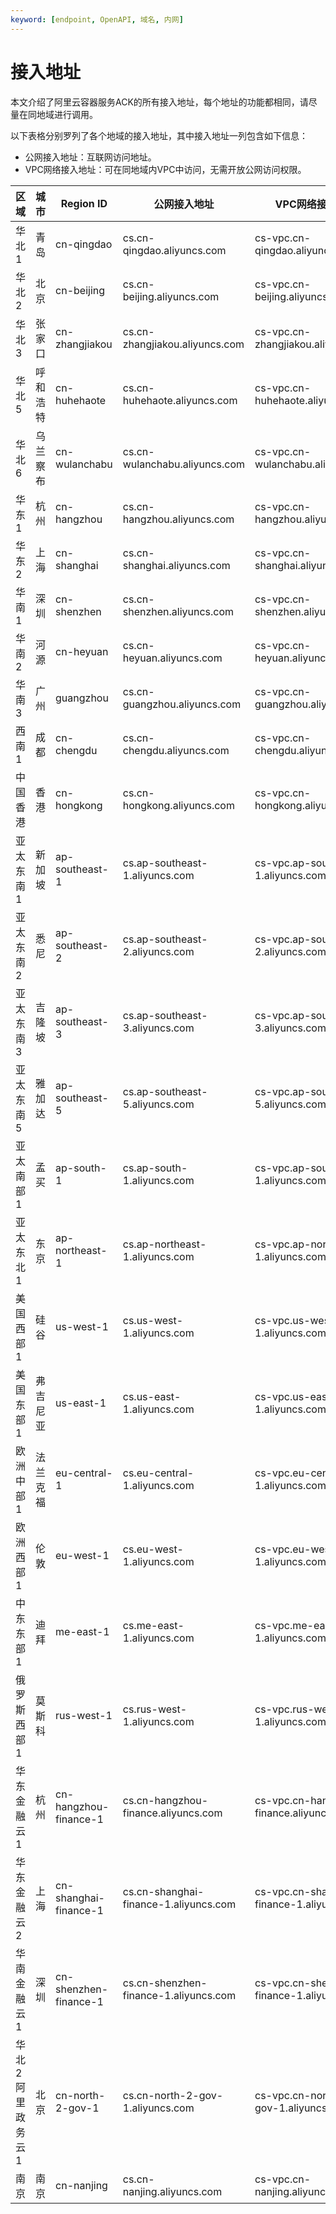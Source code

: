 ```yaml
---
keyword: [endpoint, OpenAPI, 域名, 内网]
---
```


# 接入地址

本文介绍了阿里云容器服务ACK的所有接入地址，每个地址的功能都相同，请尽量在同地域进行调用。

以下表格分别罗列了各个地域的接入地址，其中接入地址一列包含如下信息：

-   公网接入地址：互联网访问地址。
-   VPC网络接入地址：可在同地域内VPC中访问，无需开放公网访问权限。

|区域|城市|Region ID|公网接入地址|VPC网络接入地址|
|--|--|---------|------|---------|
|华北1|青岛|cn-qingdao|cs.cn-qingdao.aliyuncs.com|cs-vpc.cn-qingdao.aliyuncs.com|
|华北2|北京|cn-beijing|cs.cn-beijing.aliyuncs.com|cs-vpc.cn-beijing.aliyuncs.com|
|华北3|张家口|cn-zhangjiakou|cs.cn-zhangjiakou.aliyuncs.com|cs-vpc.cn-zhangjiakou.aliyuncs.com|
|华北5|呼和浩特|cn-huhehaote|cs.cn-huhehaote.aliyuncs.com|cs-vpc.cn-huhehaote.aliyuncs.com|
|华北6|乌兰察布|cn-wulanchabu|cs.cn-wulanchabu.aliyuncs.com|cs-vpc.cn-wulanchabu.aliyuncs.com|
|华东1|杭州|cn-hangzhou|cs.cn-hangzhou.aliyuncs.com|cs-vpc.cn-hangzhou.aliyuncs.com|
|华东2|上海|cn-shanghai|cs.cn-shanghai.aliyuncs.com|cs-vpc.cn-shanghai.aliyuncs.com|
|华南1|深圳|cn-shenzhen|cs.cn-shenzhen.aliyuncs.com|cs-vpc.cn-shenzhen.aliyuncs.com|
|华南2|河源|cn-heyuan|cs.cn-heyuan.aliyuncs.com|cs-vpc.cn-heyuan.aliyuncs.com|
|华南3|广州|guangzhou|cs.cn-guangzhou.aliyuncs.com|cs-vpc.cn-guangzhou.aliyuncs.com|
|西南1|成都|cn-chengdu|cs.cn-chengdu.aliyuncs.com|cs-vpc.cn-chengdu.aliyuncs.com|
|中国香港|香港|cn-hongkong|cs.cn-hongkong.aliyuncs.com|cs-vpc.cn-hongkong.aliyuncs.com|
|亚太东南1|新加坡|ap-southeast-1|cs.ap-southeast-1.aliyuncs.com|cs-vpc.ap-southeast-1.aliyuncs.com|
|亚太东南2|悉尼|ap-southeast-2|cs.ap-southeast-2.aliyuncs.com|cs-vpc.ap-southeast-2.aliyuncs.com|
|亚太东南3|吉隆坡|ap-southeast-3|cs.ap-southeast-3.aliyuncs.com|cs-vpc.ap-southeast-3.aliyuncs.com|
|亚太东南5|雅加达|ap-southeast-5|cs.ap-southeast-5.aliyuncs.com|cs-vpc.ap-southeast-5.aliyuncs.com|
|亚太南部1|孟买|ap-south-1|cs.ap-south-1.aliyuncs.com|cs-vpc.ap-south-1.aliyuncs.com|
|亚太东北1|东京|ap-northeast-1|cs.ap-northeast-1.aliyuncs.com|cs-vpc.ap-northeast-1.aliyuncs.com|
|美国西部1|硅谷|us-west-1|cs.us-west-1.aliyuncs.com|cs-vpc.us-west-1.aliyuncs.com|
|美国东部1|弗吉尼亚|us-east-1|cs.us-east-1.aliyuncs.com|cs-vpc.us-east-1.aliyuncs.com|
|欧洲中部1|法兰克福|eu-central-1|cs.eu-central-1.aliyuncs.com|cs-vpc.eu-central-1.aliyuncs.com|
|欧洲西部1|伦敦|eu-west-1|cs.eu-west-1.aliyuncs.com|cs-vpc.eu-west-1.aliyuncs.com|
|中东东部1|迪拜|me-east-1|cs.me-east-1.aliyuncs.com|cs-vpc.me-east-1.aliyuncs.com|
|俄罗斯西部1|莫斯科|rus-west-1|cs.rus-west-1.aliyuncs.com|cs-vpc.rus-west-1.aliyuncs.com|
|华东金融云1|杭州|cn-hangzhou-finance-1|cs.cn-hangzhou-finance.aliyuncs.com|cs-vpc.cn-hangzhou-finance.aliyuncs.com|
|华东金融云2|上海|cn-shanghai-finance-1|cs.cn-shanghai-finance-1.aliyuncs.com|cs-vpc.cn-shanghai-finance-1.aliyuncs.com|
|华南金融云1|深圳|cn-shenzhen-finance-1|cs.cn-shenzhen-finance-1.aliyuncs.com|cs-vpc.cn-shenzhen-finance-1.aliyuncs.com|
|华北2阿里政务云1|北京|cn-north-2-gov-1|cs.cn-north-2-gov-1.aliyuncs.com|cs-vpc.cn-north-2-gov-1.aliyuncs.com|
|南京|南京|cn-nanjing|cs.cn-nanjing.aliyuncs.com|cs-vpc.cn-nanjing.aliyuncs.com|

